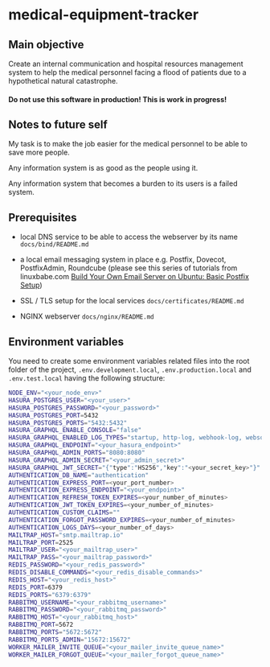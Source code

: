 # medical-equipment-tracker

## Main objective

Create an internal communication and hospital resources management system to help the medical personnel facing a flood of patients due to a hypothetical natural catastrophe.

#### Do not use this software in production! This is work in progress!

## Notes to future self

My task is to make the job easier for the medical personnel to be able to save more people.

Any information system is as good as the people using it.

Any information system that becomes a burden to its users is a failed system.

## Prerequisites

* local DNS service to be able to access the webserver by its name `docs/bind/README.md`

* a local email messaging system in place e.g. Postfix, Dovecot, PostfixAdmin, Roundcube (please see this series of tutorials from linuxbabe.com [Build Your Own Email Server on Ubuntu: Basic Postfix Setup](https://www.linuxbabe.com/mail-server/setup-basic-postfix-mail-sever-ubuntu))

* SSL / TLS setup for the local services `docs/certificates/README.md`

* NGINX webserver `docs/nginx/README.md`

## Environment variables

You need to create some environment variables related files into the root folder of the project, `.env.development.local`, `.env.production.local` and `.env.test.local` having the following structure:

```bash
NODE_ENV="<your_node_env>"
HASURA_POSTGRES_USER="<your_user>"
HASURA_POSTGRES_PASSWORD="<your_password>"
HASURA_POSTGRES_PORT=5432
HASURA_POSTGRES_PORTS="5432:5432"
HASURA_GRAPHQL_ENABLE_CONSOLE="false"
HASURA_GRAPHQL_ENABLED_LOG_TYPES="startup, http-log, webhook-log, websocket-log, query-log"
HASURA_GRAPHQL_ENDPOINT="<your_hasura_endpoint>"
HASURA_GRAPHQL_ADMIN_PORTS="8080:8080"
HASURA_GRAPHQL_ADMIN_SECRET="<your_admin_secret>"
HASURA_GRAPHQL_JWT_SECRET="{"type":"HS256","key":"<your_secret_key>"}"
AUTHENTICATION_DB_NAME="authentication"
AUTHENTICATION_EXPRESS_PORT=<your_port_number>
AUTHENTICATION_EXPRESS_ENDPOINT="<your_endpoint>"
AUTHENTICATION_REFRESH_TOKEN_EXPIRES=<your_number_of_minutes>
AUTHENTICATION_JWT_TOKEN_EXPIRES=<your_number_of_minutes>
AUTHENTICATION_CUSTOM_CLAIMS=""
AUTHENTICATION_FORGOT_PASSWORD_EXPIRES=<your_number_of_minutes>
AUTHENTICATION_LOGS_DAYS=<your_number_of_days>
MAILTRAP_HOST="smtp.mailtrap.io"
MAILTRAP_PORT=2525
MAILTRAP_USER="<your_mailtrap_user>"
MAILTRAP_PASS="<your_mailtrap_password>"
REDIS_PASSWORD="<your_redis_password>"
REDIS_DISABLE_COMMANDS="<your_redis_disable_commands>"
REDIS_HOST="<your_redis_host>"
REDIS_PORT=6379
REDIS_PORTS="6379:6379"
RABBITMQ_USERNAME="<your_rabbitmq_username>"
RABBITMQ_PASSWORD="<your_rabbitmq_password>"
RABBITMQ_HOST="<your_rabbitmq_host>"
RABBITMQ_PORT=5672
RABBITMQ_PORTS="5672:5672"
RABBITMQ_PORTS_ADMIN="15672:15672"
WORKER_MAILER_INVITE_QUEUE="<your_mailer_invite_queue_name>"
WORKER_MAILER_FORGOT_QUEUE="<your_mailer_forgot_queue_name>"
```